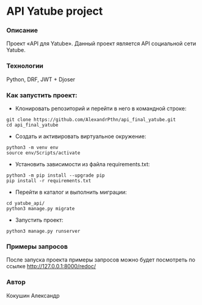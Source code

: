 # API Yatube project
### Описание
Проект «API для Yatube». Данный проект является API социальной сети Yatube.
### Технологии
Python, DRF, JWT + Djoser
### Как запустить проект:
- Клонировать репозиторий и перейти в него в командной строке:
```
git clone https://github.com/AlexandrPthn/api_final_yatube.git
cd api_final_yatube
``` 
- Cоздать и активировать виртуальное окружение:
```
python3 -m venv env
source env/Scripts/activate
``` 
- Установить зависимости из файла requirements.txt:
```
python3 -m pip install --upgrade pip
pip install -r requirements.txt
``` 
- Перейти в каталог и выполнить миграции:
```
cd yatube_api/
python3 manage.py migrate
``` 
- Запустить проект:
```
python3 manage.py runserver
``` 
### Примеры запросов
После запуска проекта примеры запросов можно будет посмотреть по ссылке http://127.0.0.1:8000/redoc/
### Автор
Кокушин Александр

